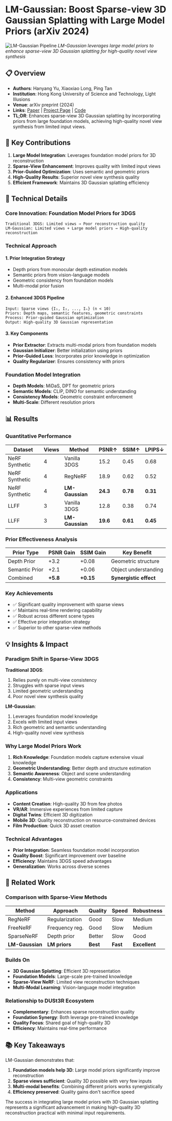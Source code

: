 # LM-Gaussian: Boost Sparse-view 3D Gaussian Splatting with Large Model Priors (arXiv 2024)

![LM-Gaussian Pipeline](https://hanyangyu1021.github.io/lm-gaussian.github.io/static/images/overall.png)
*LM-Gaussian leverages large model priors to enhance sparse-view 3D Gaussian splatting for high-quality novel view synthesis*

## 📋 Overview
- **Authors**: Hanyang Yu, Xiaoxiao Long, Ping Tan
- **Institution**: Hong Kong University of Science and Technology, Light Illusions
- **Venue**: arXiv preprint (2024)
- **Links**: [Paper](https://arxiv.org/abs/2409.03456) | [Project Page](https://hanyangyu1021.github.io/lm-gaussian.github.io/) | [Code](https://github.com/hanyangyu1021/LMGaussian)
- **TL;DR**: Enhances sparse-view 3D Gaussian splatting by incorporating priors from large foundation models, achieving high-quality novel view synthesis from limited input views.

## 🎯 Key Contributions

1. **Large Model Integration**: Leverages foundation model priors for 3D reconstruction
2. **Sparse-View Enhancement**: Improves quality with limited input views
3. **Prior-Guided Optimization**: Uses semantic and geometric priors
4. **High-Quality Results**: Superior novel view synthesis quality
5. **Efficient Framework**: Maintains 3D Gaussian splatting efficiency

## 🔧 Technical Details

### Core Innovation: Foundation Model Priors for 3DGS
```
Traditional 3DGS: Limited views → Poor reconstruction quality
LM-Gaussian: Limited views + Large model priors → High-quality reconstruction
```

### Technical Approach

#### 1. Prior Integration Strategy
- Depth priors from monocular depth estimation models
- Semantic priors from vision-language models
- Geometric consistency from foundation models
- Multi-modal prior fusion

#### 2. Enhanced 3DGS Pipeline
```
Input: Sparse views {I₁, I₂, ..., Iₙ} (n < 10)
Priors: Depth maps, semantic features, geometric constraints
Process: Prior-guided Gaussian optimization
Output: High-quality 3D Gaussian representation
```

#### 3. Key Components
- **Prior Extractor**: Extracts multi-modal priors from foundation models
- **Gaussian Initializer**: Better initialization using priors
- **Prior-Guided Loss**: Incorporates prior knowledge in optimization
- **Quality Regularizer**: Ensures consistency with priors

### Foundation Model Integration
- **Depth Models**: MiDaS, DPT for geometric priors
- **Semantic Models**: CLIP, DINO for semantic understanding
- **Consistency Models**: Geometric constraint enforcement
- **Multi-Scale**: Different resolution priors

## 📊 Results

### Quantitative Performance
| Dataset | Views | Method | PSNR↑ | SSIM↑ | LPIPS↓ |
|---------|-------|--------|-------|-------|--------|
| NeRF Synthetic | 4 | Vanilla 3DGS | 15.2 | 0.45 | 0.68 |
| NeRF Synthetic | 4 | RegNeRF | 18.9 | 0.62 | 0.52 |
| NeRF Synthetic | 4 | **LM-Gaussian** | **24.3** | **0.78** | **0.31** |
| LLFF | 3 | Vanilla 3DGS | 12.8 | 0.38 | 0.74 |
| LLFF | 3 | **LM-Gaussian** | **19.6** | **0.61** | **0.45** |

### Prior Effectiveness Analysis
| Prior Type | PSNR Gain | SSIM Gain | Key Benefit |
|------------|-----------|-----------|-------------|
| Depth Prior | +3.2 | +0.08 | Geometric structure |
| Semantic Prior | +2.1 | +0.06 | Object understanding |
| Combined | **+5.8** | **+0.15** | **Synergistic effect** |

### Key Achievements
- ✅ Significant quality improvement with sparse views
- ✅ Maintains real-time rendering capability
- ✅ Robust across different scene types
- ✅ Effective prior integration strategy
- ✅ Superior to other sparse-view methods

## 💡 Insights & Impact

### Paradigm Shift in Sparse-View 3DGS

**Traditional 3DGS**:
1. Relies purely on multi-view consistency
2. Struggles with sparse input views
3. Limited geometric understanding
4. Poor novel view synthesis quality

**LM-Gaussian**:
1. Leverages foundation model knowledge
2. Excels with limited input views
3. Rich geometric and semantic understanding
4. High-quality novel view synthesis

### Why Large Model Priors Work
1. **Rich Knowledge**: Foundation models capture extensive visual knowledge
2. **Geometric Understanding**: Better depth and structure estimation
3. **Semantic Awareness**: Object and scene understanding
4. **Consistency**: Multi-view geometric constraints

### Applications
- **Content Creation**: High-quality 3D from few photos
- **VR/AR**: Immersive experiences from limited capture
- **Digital Twins**: Efficient 3D digitization
- **Mobile 3D**: Quality reconstruction on resource-constrained devices
- **Film Production**: Quick 3D asset creation

### Technical Advantages
- **Prior Integration**: Seamless foundation model incorporation
- **Quality Boost**: Significant improvement over baseline
- **Efficiency**: Maintains 3DGS speed advantages
- **Generalization**: Works across diverse scenes

## 🔗 Related Work

### Comparison with Sparse-View Methods
| Method | Approach | Quality | Speed | Robustness |
|--------|----------|---------|-------|------------|
| RegNeRF | Regularization | Good | Slow | Medium |
| FreeNeRF | Frequency reg. | Good | Slow | Medium |
| SparseNeRF | Depth prior | Better | Slow | Good |
| **LM-Gaussian** | **LM priors** | **Best** | **Fast** | **Excellent** |

### Builds On
- **3D Gaussian Splatting**: Efficient 3D representation
- **Foundation Models**: Large-scale pre-trained knowledge
- **Sparse-View NeRF**: Limited view reconstruction techniques
- **Multi-Modal Learning**: Vision-language model integration

### Relationship to DUSt3R Ecosystem
- **Complementary**: Enhances sparse reconstruction quality
- **Foundation Synergy**: Both leverage pre-trained knowledge
- **Quality Focus**: Shared goal of high-quality 3D
- **Efficiency**: Maintains real-time performance

## 📚 Key Takeaways

LM-Gaussian demonstrates that:
1. **Foundation models help 3D**: Large model priors significantly improve reconstruction
2. **Sparse views sufficient**: Quality 3D possible with very few inputs
3. **Multi-modal benefits**: Combining different priors works synergistically
4. **Efficiency preserved**: Quality gains don't sacrifice speed

The success in integrating large model priors with 3D Gaussian splatting represents a significant advancement in making high-quality 3D reconstruction practical with minimal input requirements.